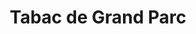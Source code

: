 ---
title: "Tabac de Grand Parc"
url: /herouville-saint-clair/tabac-de-grand-parc/
shop: Zeitungen
---